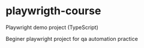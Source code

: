 # playwrigth-course
Playwright demo project (TypeScript)

Beginer playwright project for qa automation practice
